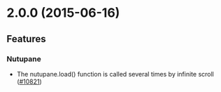 # 2.0.0  (2015-06-16)

## Features 

### Nutupane
 * The nutupane.load() function is called several times by infinite scroll ([#10821](http://projects.theforeman.org/issues/10821))
